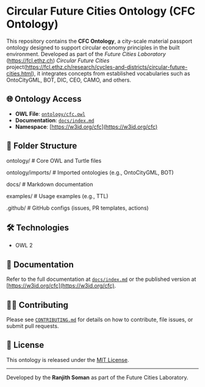 # Circular Future Cities Ontology (CFC Ontology)

This repository contains the **CFC Ontology**, a city-scale material passport ontology designed to support circular economy principles in the built environment. Developed as part of the *Future Cities Laboratory* (https://fcl.ethz.ch)  *Circular Future Cities* project(https://fcl.ethz.ch/research/cycles-and-districts/circular-future-cities.html), it integrates concepts from established vocabularies such as OntoCityGML, BOT, DIC, CEO, CAMO, and others.

## 🌐 Ontology Access

- **OWL File**: [`ontology/cfc.owl`](ontology/cfc.owl)
- **Documentation**: [`docs/index.md`](docs/index.md)
- **Namespace**: [https://w3id.org/cfc](https://w3id.org/cfc)

## 📂 Folder Structure

ontology/              # Core OWL and Turtle files

ontology/imports/      # Imported ontologies (e.g., OntoCityGML, BOT)

docs/                  # Markdown documentation

examples/              # Usage examples (e.g., TTL)

.github/               # GitHub configs (issues, PR templates, actions)

## 🛠️ Technologies

- OWL 2
  
## 📖 Documentation

Refer to the full documentation at [`docs/index.md`](docs/index.md) or the published version at [https://w3id.org/cfc](https://w3id.org/cfc).

## 🧑‍💻 Contributing

Please see [`CONTRIBUTING.md`](CONTRIBUTING.md) for details on how to contribute, file issues, or submit pull requests.

## 📄 License

This ontology is released under the [MIT License](LICENSE).

---

Developed by the **Ranjith Soman** as part of the Future Cities Laboratory.
